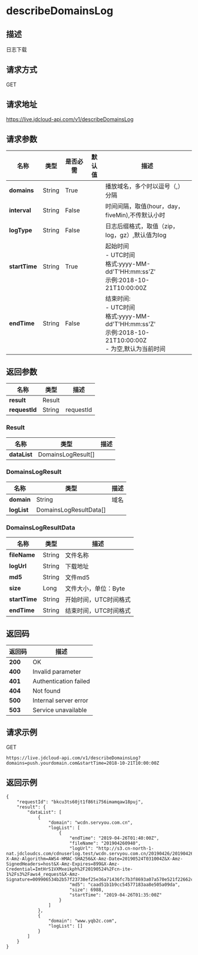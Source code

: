 # describeDomainsLog


## 描述
日志下载

## 请求方式
GET

## 请求地址
https://live.jdcloud-api.com/v1/describeDomainsLog


## 请求参数
|名称|类型|是否必需|默认值|描述|
|---|---|---|---|---|
|**domains**|String|True| |播放域名，多个时以逗号（,）分隔|
|**interval**|String|False| |时间间隔，取值(hour，day，fiveMin),不传默认小时|
|**logType**|String|False| |日志后缀格式，取值（zip，log，gz）,默认值为log|
|**startTime**|String|True| |起始时间<br>- UTC时间<br>  格式:yyyy-MM-dd'T'HH:mm:ss'Z'<br>  示例:2018-10-21T10:00:00Z<br>|
|**endTime**|String|False| |结束时间:<br>- UTC时间<br>  格式:yyyy-MM-dd'T'HH:mm:ss'Z'<br>  示例:2018-10-21T10:00:00Z<br>- 为空,默认为当前时间<br>|


## 返回参数
|名称|类型|描述|
|---|---|---|
|**result**|Result| |
|**requestId**|String|requestId|

### Result
|名称|类型|描述|
|---|---|---|
|**dataList**|DomainsLogResult[]| |
### DomainsLogResult
|名称|类型|描述|
|---|---|---|
|**domain**|String|域名<br>|
|**logList**|DomainsLogResultData[]| |
### DomainsLogResultData
|名称|类型|描述|
|---|---|---|
|**fileName**|String|文件名称<br>|
|**logUrl**|String|下载地址<br>|
|**md5**|String|文件md5<br>|
|**size**|Long|文件大小，单位：Byte<br>|
|**startTime**|String|开始时间，UTC时间格式<br>|
|**endTime**|String|结束时间，UTC时间格式<br>|

## 返回码
|返回码|描述|
|---|---|
|**200**|OK|
|**400**|Invalid parameter|
|**401**|Authentication failed|
|**404**|Not found|
|**500**|Internal server error|
|**503**|Service unavailable|

## 请求示例
GET
```
https://live.jdcloud-api.com/v1/describeDomainsLog?domains=push.yourdomain.com&startTime=2018-10-21T10:00:00Z

```

## 返回示例
```
{
    "requestId": "bkcu3ts60jt1f86ti756imamqaw18puj", 
    "result": {
        "dataList": [
            {
                "domain": "wcdn.servyou.com.cn", 
                "logList": [
                    {
                        "endTime": "2019-04-26T01:40:00Z", 
                        "fileName": "201904260940", 
                        "logUrl": "http://s3.cn-north-1-nat.jdcloudcs.com/cdnuserlog.test/wcdn.servyou.com.cn/20190426/2019042609/201904260935.gz?X-Amz-Algorithm=AWS4-HMAC-SHA256&X-Amz-Date=20190524T031004Z&X-Amz-SignedHeaders=host&X-Amz-Expires=899&X-Amz-Credential=ImtHrS1VXMxeikph%2F20190524%2Fcn-ite-1%2Fs3%2Faws4_request&X-Amz-Signature=009906534b2b57f23738ef25e36a71436fc7b3f8693a07a570e521f22662c35c", 
                        "md5": "caad51b1b9cc54577183aa8e505a09da", 
                        "size": 6988, 
                        "startTime": "2019-04-26T01:35:00Z"
                    }
                ]
            }, 
            {
                "domain": "www.yqb2c.com", 
                "logList": []
            }
        ]
    }
}
```
